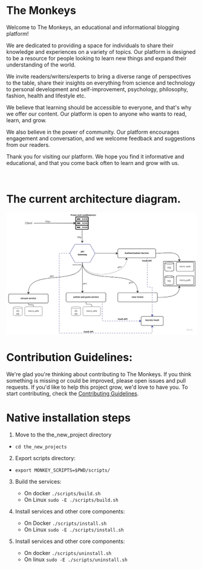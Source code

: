 # The Monkeys

Welcome to The Monkeys, an educational and informational blogging platform!

We are dedicated to providing a space for individuals to share their knowledge and experiences on a variety of topics. Our platform is designed to be a resource for people looking to learn new things and expand their understanding of the world.

We invite readers/writers/experts to bring a diverse range of perspectives to the table, share their insights on everything from science and technology to personal development and self-improvement, psychology, philosophy, fashion, health and lifestyle etc.

We believe that learning should be accessible to everyone, and that's why we offer our content. Our platform is open to anyone who wants to read, learn, and grow.

We also believe in the power of community. Our platform encourages engagement and conversation, and we welcome feedback and suggestions from our readers.

Thank you for visiting our platform. We hope you find it informative and educational, and that you come back often to learn and grow with us.

<br>

# The current architecture diagram.

![the monkeys](static/the_monkeys.jpg)


# Contribution Guidelines:
We're glad you're thinking about contributing to The Monkeys. If you think something is missing or could be improved, please open issues and pull requests. If you'd like to help this project grow, we'd love to have you. To start contributing, check the [Contributing Guidelines](contribution/contribution.md).

 # Native installation steps
 1. Move to the the_new_project directory
   - `cd the_new_projects`

 2. Export scripts directory:
   - `export MONKEY_SCRIPTS=$PWD/scripts/`
 
 3. Build the services:
    * On docker
    `./scripts/build.sh`
    * On Linux
    `sudo -E ./scripts/build.sh`
  
 4. Install services and other core components:
    * On Docker
    `./scripts/install.sh`
    * On Linux
    `sudo -E ./scripts/install.sh `

 5. Install services and other core components:
    * On docker
     `./scripts/uninstall.sh`
    * On linux
     `sudo -E ./scripts/uninstall.sh `
